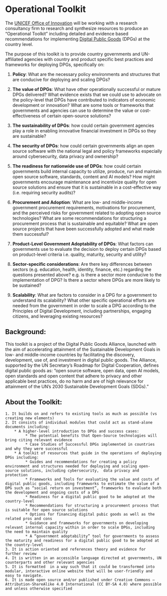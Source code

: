 # Operational Toolkit

The [UNICEF Office of Innovation](https://www.unicef.org/innovation/) will be working with a research consultancy firm to research and synthesize resources to produce an “Operational Toolkit” including detailed and evidence based recommendations for implementing [Digital Public Goods](https://github.com/unicef/publicgoods-candidates) (DPGs) at the country level. 

The purpose of this toolkit is to provide country governments and UN-affiliated agencies with country and product specific best practices and frameworks for deploying DPGs, specifically on:  

1. **Policy**: What are the necessary policy environments and structures that are conducive for deploying and scaling DPGs? 

2. **The value of DPGs**: What have other operationally successful or mature DPGs delivered? What evidence exists that we could use to advocate on the policy-level that DPGs have contributed to indicators of economic development or innovation? What are some tools or frameworks that governments and agencies can use to determine the value or cost-effectiveness of certain open-source solutions? 

3. **The sustainability of DPGs**: how could certain government agencies play a role in enabling innovative financial investment in DPGs so they are sustainable? 

4. **The security of DPGs**: how could certain governments align an open source software with the national legal and policy frameworks especially around cybersecurity, data privacy and ownership? 

5. **The readiness for nationwide use of DPGs**: how could certain governments build internal capacity to utilize, produce, run and maintain open source software, standards, content and AI models? How might governments encourage maintenance and incentivize quality for open source solutions and ensure that it is sustainable in a cost-effective way (i.e. requiring security audits)? 

6. **Procurement and Adoption**: What are low- and middle-income government procurement requirements, motivations for procurement, and the perceived risks for government related to adopting open source technologies? What are some recommendations for structuring a procurement process that is sustainable and equitable? What are open source projects that have been successfully adopted and what made them successful? 

7. **Product-Level Government Adoptability of DPGs**: What factors can governments use to evaluate the decision to deploy certain DPGs based on product-level criteria i.e. quality, maturity, security and utility?  

8. **Sector-specific considerations**: Are there key differences between sectors (e.g. education, health, identity, finance, etc.) regarding the questions presented above? e.g. is there a sector more conducive to the implementation of DPG? Is there a sector where DPGs are more likely to be sustained? 

9. **Scalability**: What are factors to consider in a DPG for a government to understand its scalability? What other specific operational efforts are needed from the government in order to scale a DPG according to the Principles of Digital Development, including partnerships, engaging citizens, and leveraging existing resources? 

 
## Background:  

This toolkit is a project of the Digital Public Goods Alliance, launched with the aim of accelerating attainment of the Sustainable Development Goals in low- and middle-income countries by facilitating the discovery, development, use of, and investment in digital public goods. The Alliance, supported by the UN Secretary’s Roadmap for Digital Cooperation, defines digital public goods as: “open source software, open data, open AI models, open standards and open content that adhere to privacy and other applicable best practices, do no harm and are of high relevance for attainment of the UN’s 2030 Sustainable Development Goals (SDGs).” 

## About the Toolkit: 

    1. It builds on and refers to existing tools as much as possible (vs creating new elements) 
    2. It consists of individual modules that could act as stand-alone documents including: 
        * A higher-level introduction to DPGs and success cases:
             * The potential benefits that Open-Source technologies will bring citing relevant evidence 
             * Case Studies of Successful DPGs implemented in countries and why they were successful 
        * A toolkit of resources that guide in the operations of deploying DPGs including:
             * Guides and recommendations for creating a policy environment and structures needed for deploying and scaling open-source solutions, including cybersecurity,  data privacy and protection 
             * Frameworks and Tools for evaluating the value and costs of digital public goods, including frameworks to estimate the value of a DPG such as “social return on investment”, frameworks to evaluate both the development and ongoing costs of a DPG 
             * Readiness for a digital public good to be adopted at the country-level 
             * Recommendations for structuring a procurement process that is suitable for open source solutions 
             * Options for financing digital pubic goods as well as the related pros and cons
             * Guidance and frameworks for governments on developing relevant internal capacity within in order to scale DPGs, including the need to maintain quality 
             * A “government adoptability” tool for governments to assess the maturity and readiness for a digital public good to be adopted at the country-level 
    3. It is action oriented and references theory and evidence for further review  
    4. It is written in an accessible language directed at governments, UN counterparts and other relevant agencies 
    5. It is formatted  in a way such that it could be transformed into modular, interactive online website that will be user-friendly and easy to navigate.  
    6. It is made open source and/or published under Creative Commons – Attribution-ShareAlike 4.0 International (CC BY-SA 4.0) where possible and unless otherwise specified 
